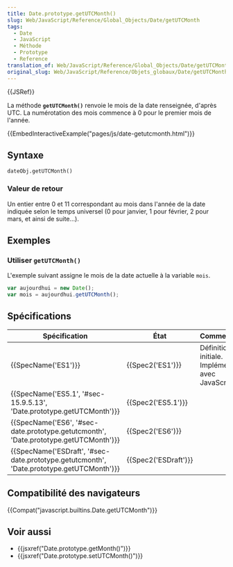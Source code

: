 ```yaml
---
title: Date.prototype.getUTCMonth()
slug: Web/JavaScript/Reference/Global_Objects/Date/getUTCMonth
tags:
  - Date
  - JavaScript
  - Méthode
  - Prototype
  - Reference
translation_of: Web/JavaScript/Reference/Global_Objects/Date/getUTCMonth
original_slug: Web/JavaScript/Reference/Objets_globaux/Date/getUTCMonth
---
```

{{JSRef}}

La méthode **`getUTCMonth()`** renvoie le mois de la date renseignée, d'après UTC. La numérotation des mois commence à 0 pour le premier mois de l'année.

{{EmbedInteractiveExample("pages/js/date-getutcmonth.html")}}

## Syntaxe

    dateObj.getUTCMonth()

### Valeur de retour

Un entier entre 0 et 11 correspondant au mois dans l'année de la date indiquée selon le temps universel (0 pour janvier, 1 pour février, 2 pour mars, et ainsi de suite…).

## Exemples

### Utiliser `getUTCMonth()`

L'exemple suivant assigne le mois de la date actuelle à la variable `mois`.

```js
var aujourdhui = new Date();
var mois = aujourdhui.getUTCMonth();
```

## Spécifications

| Spécification                                                                                                        | État                         | Commentaires                                          |
| -------------------------------------------------------------------------------------------------------------------- | ---------------------------- | ----------------------------------------------------- |
| {{SpecName('ES1')}}                                                                                             | {{Spec2('ES1')}}         | Définition initiale. Implémentée avec JavaScript 1.3. |
| {{SpecName('ES5.1', '#sec-15.9.5.13', 'Date.prototype.getUTCMonth')}}                         | {{Spec2('ES5.1')}}     |                                                       |
| {{SpecName('ES6', '#sec-date.prototype.getutcmonth', 'Date.prototype.getUTCMonth')}}     | {{Spec2('ES6')}}         |                                                       |
| {{SpecName('ESDraft', '#sec-date.prototype.getutcmonth', 'Date.prototype.getUTCMonth')}} | {{Spec2('ESDraft')}} |                                                       |

## Compatibilité des navigateurs

{{Compat("javascript.builtins.Date.getUTCMonth")}}

## Voir aussi

- {{jsxref("Date.prototype.getMonth()")}}
- {{jsxref("Date.prototype.setUTCMonth()")}}
